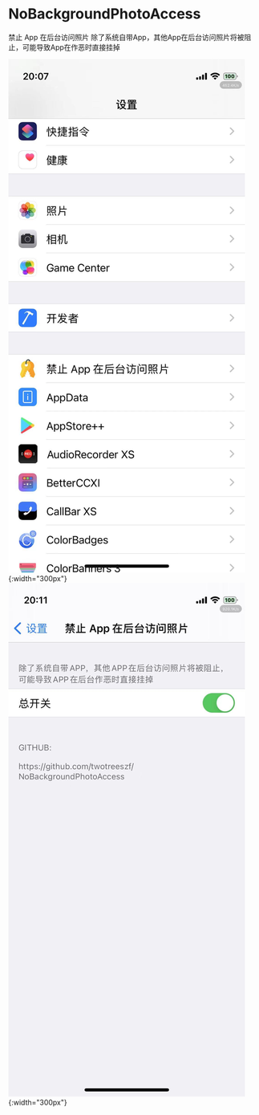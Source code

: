 # NoBackgroundPhotoAccess
禁止 App 在后台访问照片 
除了系统自带App，其他App在后台访问照片将被阻止，可能导致App在作恶时直接挂掉 

![1.jpg](screen/1.jpg){:width="300px"} ![2.jpg](screen/2.jpg){:width="300px"}
